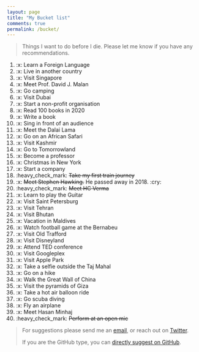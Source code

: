 ```yaml
---
layout: page
title: "My Bucket list"
comments: true
permalink: /bucket/
---
```

> Things I want to do before I die. Please let me know if you have any recommendations.

<ol>
    <li>:x: Learn a Foreign Language</li>
    <li>:x: Live in another country</li>
    <li>:x: Visit Singapore</li>
    <li>:x: Meet Prof. David J. Malan</li>
    <li>:x: Go camping</li>
    <li>:x: Visit Dubai</li>
    <li>:x: Start a non-profit organisation</li>
    <li>:x: Read 100 books in 2020</li>
    <li>:x: Write a book</li>
    <li>:x: Sing in front of an audience</li>
    <li>:x: Meet the Dalai Lama</li>
    <li>:x: Go on an African Safari</li>
    <li>:x: Visit Kashmir</li>
    <li>:x: Go to Tomorrowland</li>
    <li>:x: Become a professor</li>
    <li>:x: Christmas in New York</li>
    <li>:x: Start a company</li>
    <li>:heavy_check_mark: <s>Take my first train journey</s></li>
    <li>:x: <s>Meet Stephen Hawking.</s> He passed away in 2018. :cry:</li>
    <li>:heavy_check_mark: <s>Meet HC Verma</s></li>
    <li>:x: Learn to play the Guitar</li>
    <li>:x: Visit Saint Petersburg</li>
    <li>:x: Visit Tehran</li>
    <li>:x: Visit Bhutan</li>
    <li>:x: Vacation in Maldives</li>
    <li>:x: Watch football game at the Bernabeu</li>
    <li>:x: Visit Old Trafford</li>
    <li>:x: Visit Disneyland</li>
    <li>:x: Attend TED conference</li>
    <li>:x: Visit Googleplex</li>
    <li>:x: Visit Apple Park</li>
    <li>:x: Take a selfie outside the Taj Mahal</li>
    <li>:x: Go on a hike</li>
    <li>:x: Walk the Great Wall of China</li>
    <li>:x: Visit the pyramids of Giza</li>
    <li>:x: Take a hot air balloon ride</li>
    <li>:x: Go scuba diving</li>
    <li>:x: Fly an airplane</li>
    <li>:x: Meet Hasan Minhaj</li>
    <li>:heavy_check_mark: <s>Perform at an open mic</s></li>
</ol>

<blockquote><p>For suggestions please send me an <a href="mailto:reang.bade@gmail.com">email</a>, or reach out on <a
        href="https://twitter.com/reangdeba">Twitter</a>.</p>
      <p>If you are the GitHub type, you can <a href="https://github.com/reangdeba/reangdeba.github.io/edit/master/{{ page.path }}">directly suggest on GitHub</a>.</p></blockquote>

